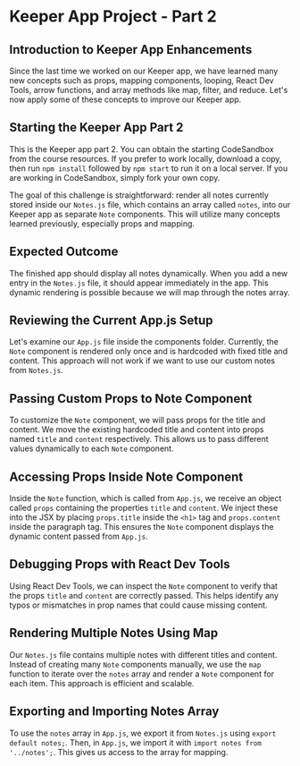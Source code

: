 # Keeper App Project - Part 2

## Introduction to Keeper App Enhancements

Since the last time we worked on our Keeper app, we have learned many new concepts such as props, mapping components, looping, React Dev Tools, arrow functions, and array methods like map, filter, and reduce. Let's now apply some of these concepts to improve our Keeper app.

## Starting the Keeper App Part 2

This is the Keeper app part 2. You can obtain the starting CodeSandbox from the course resources. If you prefer to work locally, download a copy, then run `npm install` followed by `npm start` to run it on a local server. If you are working in CodeSandbox, simply fork your own copy.

The goal of this challenge is straightforward: render all notes currently stored inside our `Notes.js` file, which contains an array called `notes`, into our Keeper app as separate `Note` components. This will utilize many concepts learned previously, especially props and mapping.

## Expected Outcome

The finished app should display all notes dynamically. When you add a new entry in the `Notes.js` file, it should appear immediately in the app. This dynamic rendering is possible because we will map through the notes array.

## Reviewing the Current App.js Setup

Let's examine our `App.js` file inside the components folder. Currently, the `Note` component is rendered only once and is hardcoded with fixed title and content. This approach will not work if we want to use our custom notes from `Notes.js`.

## Passing Custom Props to Note Component

To customize the `Note` component, we will pass props for the title and content. We move the existing hardcoded title and content into props named `title` and `content` respectively. This allows us to pass different values dynamically to each `Note` component.

## Accessing Props Inside Note Component

Inside the `Note` function, which is called from `App.js`, we receive an object called `props` containing the properties `title` and `content`. We inject these into the JSX by placing `props.title` inside the `<h1>` tag and `props.content` inside the paragraph tag. This ensures the `Note` component displays the dynamic content passed from `App.js`.

## Debugging Props with React Dev Tools

Using React Dev Tools, we can inspect the `Note` component to verify that the props `title` and `content` are correctly passed. This helps identify any typos or mismatches in prop names that could cause missing content.

## Rendering Multiple Notes Using Map

Our `Notes.js` file contains multiple notes with different titles and content. Instead of creating many `Note` components manually, we use the `map` function to iterate over the `notes` array and render a `Note` component for each item. This approach is efficient and scalable.

## Exporting and Importing Notes Array

To use the `notes` array in `App.js`, we export it from `Notes.js` using `export default notes;`. Then, in `App.js`, we import it with `import notes from '../notes';`. This gives us access to the array for mapping.
